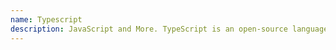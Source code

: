```yaml
---
name: Typescript
description: JavaScript and More. TypeScript is an open-source language which builds on JavaScript, one of the world's most used tools, by adding static type definitions.
---
```


